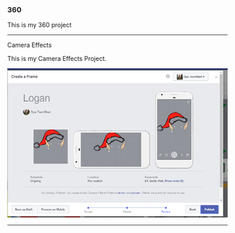### 360

This is my 360 project

<script src="//360.vizor.io/scripts/embed.js" data-vizorurl="https://360.vizor.io/embed/v/m4jpd" ></script>

***

Camera Effects

This is my Camera Effects Project.

![Logan](https://github.com/LoganAddison24/LoganAddison24.github.io/blob/master/Logan.PNG?raw=true "Optional Title")

***
